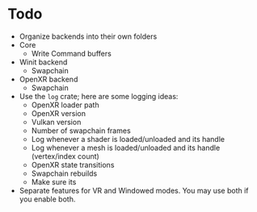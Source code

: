 # Todo
* Organize backends into their own folders 
* Core
    * Write Command buffers
* Winit backend
    * Swapchain
* OpenXR backend
    * Swapchain
* Use the `log` crate; here are some logging ideas:
    * OpenXR loader path  
    * OpenXR version
    * Vulkan version
    * Number of swapchain frames
    * Log whenever a shader is loaded/unloaded and its handle
    * Log whenever a mesh is loaded/unloaded and its handle (vertex/index count)
    * OpenXR state transitions
    * Swapchain rebuilds
    * Make sure its 
* Separate features for VR and Windowed modes. You may use both if you enable both.
